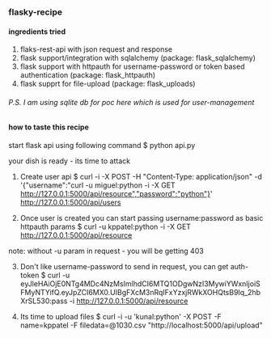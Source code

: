 ### flasky-recipe

#### ingredients tried
1. flaks-rest-api with json request and response
2. flask support/integration with sqlalchemy (package: flask_sqlalchemy)
3. flask support with httpauth for username-password or token based authentication (package: flask_httpauth)
4. flask supprt for file-upload (package: flask_uploads)

###### P.S. I am using sqlite db for poc here which is used for user-management

#### how to taste this recipe
start flask api using following command
$ python api.py

your dish is ready - its time to attack

1. Create user api
$ curl -i -X POST -H "Content-Type: application/json" -d '{"username":"curl -u miguel:python -i -X GET http://127.0.0.1:5000/api/resource","password":"python"}' http://127.0.0.1:5000/api/users

2. Once user is created you can start passing username:password as basic httpauth params
$ curl -u kppatel:python -i -X GET http://127.0.0.1:5000/api/resource

note: without -u param in request - you will be getting 403

3. Don't like username-password to send in request, you can get auth-token
$ curl -u eyJleHAiOjE0NTg4MDc4NzMsImlhdCI6MTQ1ODgwNzI3MywiYWxnIjoiSFMyNTYifQ.eyJpZCI6MX0.UIBgFXcM3nRqIFxYzxjRWkXOHQtsB9Iq_2hbXrSL530:pass -i http://127.0.0.1:5000/api/resource

4. Its time to upload files
$ curl -i -u 'kunal:python' -X POST -F name=kppatel -F filedata=@1030.csv "http://localhost:5000/api/upload"


